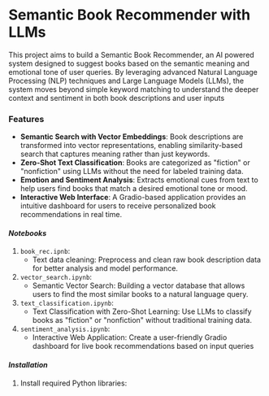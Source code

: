 # Semantic Book Recommender with LLMs

This project aims to build a Semantic Book Recommender, an AI powered system designed to suggest books based on the semantic meaning and emotional tone of user queries. By leveraging advanced Natural Language Processing (NLP) techniques and Large Language Models (LLMs), the system moves beyond simple keyword matching to understand the deeper context and sentiment in both book descriptions and user inputs

### Features

* **Semantic Search with Vector Embeddings**: Book descriptions are transformed into vector representations, enabling similarity-based search that captures meaning rather than just keywords.
* **Zero-Shot Text Classification**: Books are categorized as "fiction" or "nonfiction" using LLMs without the need for labeled training data.
* **Emotion and Sentiment Analysis**: Extracts emotional cues from text to help users find books that match a desired emotional tone or mood.
* **Interactive Web Interface**: A Gradio-based application provides an intuitive dashboard for users to receive personalized book recommendations in real time.

#### *Notebooks*

1. `book_rec.ipnb`:
   - Text data cleaning: Preprocess and clean raw book description data for better analysis and model performance.
2. `vector_search.ipynb`:
   - Semantic Vector Search: Building a vector database that allows users to find the most similar books to a natural language query.
3. `text_classification.ipynb`:
   - Text Classification with Zero-Shot Learning: Use LLMs to classify books as "fiction" or "nonfiction" without traditional training data.
4. `sentiment_analysis.ipynb`:
   - Interactive Web Application: Create a user-friendly Gradio dashboard for live book recommendations based on input queries

#### *Installation*
1. Install required Python libraries:
   ```pip install -r requirements.txt

